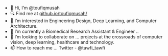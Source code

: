 - 👋 Hi, I’m @toufiqmusah
- 🔍 Find me at <a href = "https://toufiqmusah.github.io/toufiqmusah/" target = "_blank">github.io/toufiqmusah/</a>
- 👀 I’m interested in Engineering Design, Deep Learning, and Computer Architecture.
- 🌱 I’m currently a Biomedical Research Assistant & Engineer ..
- 💞️ I’m looking to collaborate on ... projects at the crossroads of computer vision, deep learning, healthcare and technology.
- 📫 How to reach me ... Twitter - @tawfi_tawfi

<!---

# Add RT-DeTr Kaggle to Project. Should be nice.
toufiqmusah/toufiqmusah is a ✨ special ✨ repository because its `README.md` (this file) appears on your GitHub profile.
You can click the Preview link to take a look at your changes.
--->
